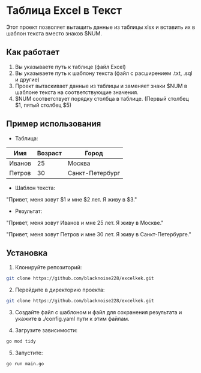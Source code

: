 # Таблица Excel в Текст

Этот проект позволяет вытащить данные из таблицы xlsx и вставить их в шаблон текста вместо знаков $NUM.

## Как работает

1. Вы указываете путь к таблице (файл Excel)
2. Вы указываете путь к шаблону текста (файл с расширением .txt, .sql и другие)
3. Проект вытаскивает данные из таблицы и заменяет знаки $NUM в шаблоне текста на соответствующие значения. 
4. $NUM соответствует порядку столбца в таблице. (Первый столбец $1, пятый столбец $5)

## Пример использования

* Таблица:

| Имя | Возраст | Город |
| --- | --- | --- |
| Иванов | 25 | Москва |
| Петров | 30 | Санкт-Петербург |

* Шаблон текста:

"Привет, меня зовут $1 и мне $2 лет. Я живу в $3."

* Результат:

"Привет, меня зовут Иванов и мне 25 лет. Я живу в Москве."

"Привет, меня зовут Петров и мне 30 лет. Я живу в Санкт-Петербурге."

## Установка

1. Клонируйте репозиторий:

```bash
git clone https://github.com/blacknoise228/excelkek.git
```

2. Перейдите в директорию проекта:

```bash
git clone https://github.com/blacknoise228/excelkek.git
```

3. Создайте файл с шаблоном и файл для сохранения результата и укажите в ./config.yaml пути к этим файлам.

4. Загрузите зависимости:

```bash
go mod tidy
```

5. Запустите:

```bash
go run main.go
```